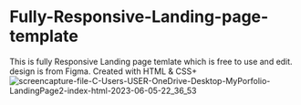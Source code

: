 # Fully-Responsive-Landing-page-template
This is fully Responsive Landing page temlate which is free to use and edit. design is from Figma. Created with HTML & CSS+ 
![screencapture-file-C-Users-USER-OneDrive-Desktop-MyPorfolio-LandingPage2-index-html-2023-06-05-22_36_53](https://github.com/GeorgeStoic/Fully-Responsive-Landing-page-/assets/121515528/c7e818d7-8eb5-45f4-ae6b-506a5e56b13a)
